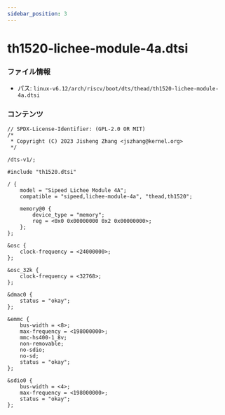 ```yaml
---
sidebar_position: 3
---
```

# th1520-lichee-module-4a.dtsi

### ファイル情報

- パス: `linux-v6.12/arch/riscv/boot/dts/thead/th1520-lichee-module-4a.dtsi`

### コンテンツ

```dtsi
// SPDX-License-Identifier: (GPL-2.0 OR MIT)
/*
 * Copyright (C) 2023 Jisheng Zhang <jszhang@kernel.org>
 */

/dts-v1/;

#include "th1520.dtsi"

/ {
	model = "Sipeed Lichee Module 4A";
	compatible = "sipeed,lichee-module-4a", "thead,th1520";

	memory@0 {
		device_type = "memory";
		reg = <0x0 0x00000000 0x2 0x00000000>;
	};
};

&osc {
	clock-frequency = <24000000>;
};

&osc_32k {
	clock-frequency = <32768>;
};

&dmac0 {
	status = "okay";
};

&emmc {
	bus-width = <8>;
	max-frequency = <198000000>;
	mmc-hs400-1_8v;
	non-removable;
	no-sdio;
	no-sd;
	status = "okay";
};

&sdio0 {
	bus-width = <4>;
	max-frequency = <198000000>;
	status = "okay";
};

```
